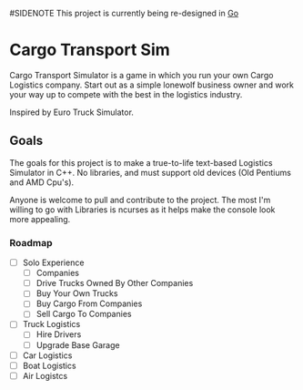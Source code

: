 #SIDENOTE
This project is currently being re-designed in [Go]("https://go.dev")

# Cargo Transport Sim
Cargo Transport Simulator is a game in which you run your own Cargo Logistics company. Start out as a simple lonewolf business owner and work your way up to compete with the best in the logistics industry.

Inspired by Euro Truck Simulator.

## Goals
The goals for this project is to make a true-to-life text-based Logistics Simulator in C++. No libraries, and must support old devices (Old Pentiums and AMD Cpu's).

Anyone is welcome to pull and contribute to the project. The most I'm willing to go with Libraries is ncurses as it helps make the console look more appealing.

### Roadmap
- [ ] Solo Experience
  - [ ] Companies
  - [ ] Drive Trucks Owned By Other Companies
  - [ ] Buy Your Own Trucks
  - [ ] Buy Cargo From Companies
  - [ ] Sell Cargo To Companies
- [ ] Truck Logistics
  - [ ] Hire Drivers
  - [ ] Upgrade Base Garage
- [ ] Car Logistics
- [ ] Boat Logistics
- [ ] Air Logistcs
